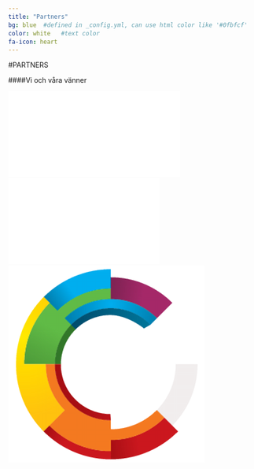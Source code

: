 ```yaml
---
title: "Partners"
bg: blue  #defined in _config.yml, can use html color like '#0fbfcf'
color: white   #text color
fa-icon: heart
---
```


#PARTNERS

####Vi och våra vänner

<div class="small.column">
<img src="img/hiq.png">
<img src="img/nkpingkommun.png">
<img src="img/c_positiv_400x400.png">
</div>
